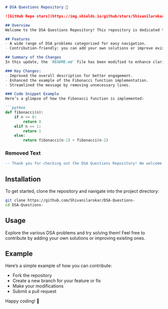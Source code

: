 ```markdown
# DSA Questions Repository 🚀

![GitHub Repo stars](https://img.shields.io/github/stars/Shivanilarokar/DSA-Questions-?style=social) ![GitHub forks](https://img.shields.io/github/forks/Shivanilarokar/DSA-Questions-?style=social) ![GitHub issues](https://img.shields.io/github/issues/Shivanilarokar/DSA-Questions-)

## Overview
Welcome to the DSA Questions Repository! This repository is dedicated to providing a collection of Data Structures and Algorithms (DSA) problems, along with solutions and discussions. It's a great place for both beginners and experienced developers to enhance their problem-solving skills.

## Features
- A wide range of DSA problems categorized for easy navigation.
- Contribution-friendly: you can add your own solutions or improve existing ones.

## Summary of the Changes
In this update, the `README.md` file has been modified to enhance clarity and conciseness. The following changes were made:

### Key Changes:
- Improved the overall description for better engagement.
- Enhanced the example of the Fibonacci function implementation.
- Streamlined the message by removing unnecessary lines.

### Code Snippet Example
Here’s a glimpse of how the Fibonacci function is implemented:

```python
def fibonacci(n):
    if n <= 0:
        return 0
    elif n == 1:
        return 1
    else:
        return fibonacci(n-1) + fibonacci(n-2)
```

### Removed Text
```diff
-- Thank you for checking out the DSA Questions Repository! We welcome contributions from everyone. Happy coding! 🤗
```

## Installation
To get started, clone the repository and navigate into the project directory:

```bash
git clone https://github.com/Shivanilarokar/DSA-Questions-
cd DSA-Questions-
```

## Usage
Explore the various DSA problems and try solving them! Feel free to contribute by adding your own solutions or improving existing ones.

## Example
Here’s a simple example of how you can contribute:
- Fork the repository
- Create a new branch for your feature or fix
- Make your modifications
- Submit a pull request

Happy coding! 🎉
```